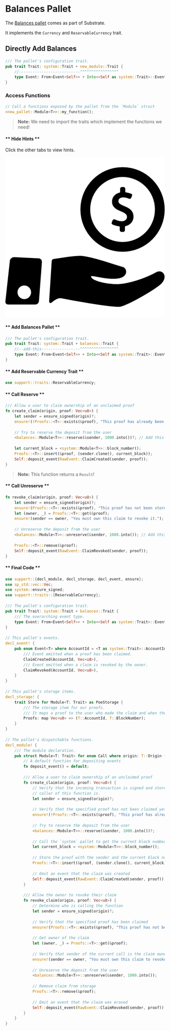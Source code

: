 # Balances Pallet

The [Balances pallet](https://substrate.dev/rustdocs/master/pallet_balances/index.html) comes as part of Substrate.

It implements the `Currency` and `ReservableCurrency` trait.

## Directly Add Balances

```rust
/// The pallet's configuration trait.
pub trait Trait: system::Trait + new_module::Trait {
	//---------------------------^^^^^^^^^^^^^^^^^
	type Event: From<Event<Self>> + Into<<Self as system::Trait>::Event>;
}
```

### Access Functions

```rust
// Call a functions exposed by the pallet from the `Module` struct
<new_pallet::Module<T>>::my_function();
```

> **Note:** We need to import the traits which implement the functions we need!

<!-- slide:break-40 -->

<!-- tabs:start -->

#### ** Hide Hints **

Click the other tabs to view hints.

![Money Icon](./assets/balances.png ':size=300')

#### ** Add Balances Pallet **

```rust
/// The pallet's configuration trait.
pub trait Trait: system::Trait + balances::Trait {
	//--add-this-----------------^^^^^^^^^^^^^^^^^
	type Event: From<Event<Self>> + Into<<Self as system::Trait>::Event>;
}
```

#### ** Add Reservable Currency Trait **

```rust
use support::traits::ReservableCurrency;
```

#### ** Call Reserve **

```rust
/// Allow a user to claim ownership of an unclaimed proof
fn create_claim(origin, proof: Vec<u8>) {
	let sender = ensure_signed(origin)?;
	ensure!(!Proofs::<T>::exists(&proof), "This proof has already been claimed.");

	// Try to reserve the deposit from the user
	<balances::Module<T>>::reserve(&sender, 1000.into())?; // Add this line

	let current_block = <system::Module<T>>::block_number();
	Proofs::<T>::insert(&proof, (sender.clone(), current_block));
	Self::deposit_event(RawEvent::ClaimCreated(sender, proof));
}
```

> **Note:** This function returns a `Result`!

#### ** Call Unreserve **

```rust
fn revoke_claim(origin, proof: Vec<u8>) {
	let sender = ensure_signed(origin)?;
	ensure!(Proofs::<T>::exists(&proof), "This proof has not been stored yet.");
	let (owner, _) = Proofs::<T>::get(&proof);
	ensure!(sender == owner, "You must own this claim to revoke it.");

	// Unreserve the deposit from the user
	<balances::Module<T>>::unreserve(&sender, 1000.into()); // Add this line

	Proofs::<T>::remove(&proof);
	Self::deposit_event(RawEvent::ClaimRevoked(sender, proof));
}
```

#### ** Final Code **

```rust
use support::{decl_module, decl_storage, decl_event, ensure};
use sp_std::vec::Vec;
use system::ensure_signed;
use support::traits::{ReservableCurrency};

/// The pallet's configuration trait.
pub trait Trait: system::Trait + balances::Trait {
	/// The overarching event type.
	type Event: From<Event<Self>> + Into<<Self as system::Trait>::Event>;
}

// This pallet's events.
decl_event! {
	pub enum Event<T> where AccountId = <T as system::Trait>::AccountId {
		/// Event emitted when a proof has been claimed.
		ClaimCreated(AccountId, Vec<u8>),
		/// Event emitted when a claim is revoked by the owner.
		ClaimRevoked(AccountId, Vec<u8>),
	}
}

// This pallet's storage items.
decl_storage! {
	trait Store for Module<T: Trait> as PoeStorage {
		/// The storage item for our proofs.
		/// It maps a proof to the user who made the claim and when they made it.
		Proofs: map Vec<u8> => (T::AccountId, T::BlockNumber);
	}
}

// The pallet's dispatchable functions.
decl_module! {
	/// The module declaration.
	pub struct Module<T: Trait> for enum Call where origin: T::Origin {
		// A default function for depositing events
		fn deposit_event() = default;

		/// Allow a user to claim ownership of an unclaimed proof
		fn create_claim(origin, proof: Vec<u8>) {
			// Verify that the incoming transaction is signed and store who the
			// caller of this function is.
			let sender = ensure_signed(origin)?;

			// Verify that the specified proof has not been claimed yet or error with the message
			ensure!(!Proofs::<T>::exists(&proof), "This proof has already been claimed.");

			// Try to reserve the deposit from the user
			<balances::Module<T>>::reserve(&sender, 1000.into())?;

			// Call the `system` pallet to get the current block number
			let current_block = <system::Module<T>>::block_number();

			// Store the proof with the sender and the current block number
			Proofs::<T>::insert(&proof, (sender.clone(), current_block));

			// Emit an event that the claim was created
			Self::deposit_event(RawEvent::ClaimCreated(sender, proof));
		}

		/// Allow the owner to revoke their claim
		fn revoke_claim(origin, proof: Vec<u8>) {
			// Determine who is calling the function
			let sender = ensure_signed(origin)?;

			// Verify that the specified proof has been claimed
			ensure!(Proofs::<T>::exists(&proof), "This proof has not been stored yet.");

			// Get owner of the claim
			let (owner, _) = Proofs::<T>::get(&proof);

			// Verify that sender of the current call is the claim owner
			ensure!(sender == owner, "You must own this claim to revoke it.");

			// Unreserve the deposit from the user
			<balances::Module<T>>::unreserve(&sender, 1000.into());

			// Remove claim from storage
			Proofs::<T>::remove(&proof);

			// Emit an event that the claim was erased
			Self::deposit_event(RawEvent::ClaimRevoked(sender, proof));
		}
	}
}
```

<!-- tabs:end -->
